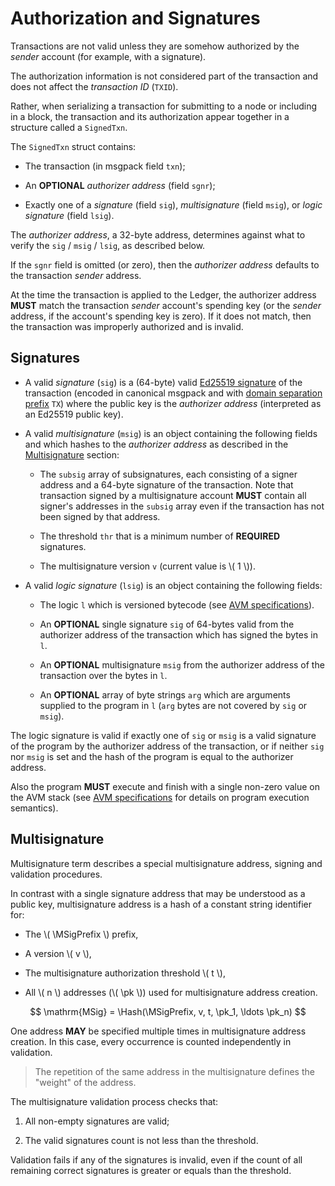 $$
\newcommand \Hash {\mathrm{Hash}}
\newcommand \pk {\mathrm{pk}}
\newcommand \MSigPrefix {\texttt{MultisigAddr}}
$$

# Authorization and Signatures

Transactions are not valid unless they are somehow authorized by the _sender_ account
(for example, with a signature).

The authorization information is not considered part of the transaction and does
not affect the _transaction ID_ (`TXID`).

Rather, when serializing a transaction for submitting to a node or including in
a block, the transaction and its authorization appear together in a structure called
a `SignedTxn`.

The `SignedTxn` struct contains:

- The transaction (in msgpack field `txn`);

- An **OPTIONAL** _authorizer address_ (field `sgnr`);

- Exactly one of a _signature_ (field `sig`), _multisignature_ (field `msig`), or
_logic signature_ (field `lsig`).

The _authorizer address_, a 32-byte address, determines against what to verify the
`sig` / `msig` / `lsig`, as described below.

If the `sgnr` field is omitted (or zero), then the _authorizer address_ defaults
to the transaction _sender_ address.

At the time the transaction is applied to the Ledger, the authorizer address **MUST**
match the transaction _sender_ account's spending key (or the _sender_ address, if
the account's spending key is zero). If it does not match, then the transaction was
improperly authorized and is invalid.

## Signatures

- A valid _signature_ (`sig`) is a (64-byte) valid [Ed25519 signature](../crypto/crypto-ed25519.md)
of the transaction (encoded in canonical msgpack and with [domain separation prefix](../crypto/crypto-domain-separators.md)
`TX`) where the public key is the _authorizer address_ (interpreted as an Ed25519
public key).

- A valid _multisignature_ (`msig`) is an object containing the following fields and
which hashes to the _authorizer address_ as described in the [Multisignature](#multisignature)
section:

  - The `subsig` array of subsignatures, each consisting of a signer address and a
  64-byte signature of the transaction. Note that transaction signed by a multisignature
  account **MUST** contain all signer's addresses in the `subsig` array even if the
  transaction has not been signed by that address.

  - The threshold `thr` that is a minimum number of **REQUIRED** signatures.

  - The multisignature version `v` (current value is \\( 1 \\)).

- A valid _logic signature_ (`lsig`) is an object containing the following fields:

  - The logic `l` which is versioned bytecode (see [AVM specifications]()).

  - An **OPTIONAL** single signature `sig` of 64-bytes valid from the authorizer
  address of the transaction which has signed the bytes in `l`.

  - An **OPTIONAL** multisignature `msig` from the authorizer address of the transaction
  over the bytes in `l`.

  - An **OPTIONAL** array of byte strings `arg` which are arguments supplied to the
  program in `l` (`arg` bytes are not covered by `sig` or `msig`).

The logic signature is valid if exactly one of `sig` or `msig` is a valid signature
of the program by the authorizer address of the transaction, or if neither `sig`
nor `msig` is set and the hash of the program is equal to the authorizer address.

Also the program **MUST** execute and finish with a single non-zero value on the
AVM stack (see [AVM specifications]() for details on program execution semantics).

## Multisignature

Multisignature term describes a special multisignature address, signing and validation
procedures.

In contrast with a single signature address that may be understood as a public key,
multisignature address is a hash of a constant string identifier for:

- The \\( \MSigPrefix \\) prefix,

- A version \\( v \\),

- The multisignature authorization threshold \\( t \\),

- All \\( n \\) addresses (\\( \pk \\)) used for multisignature address creation.

$$
\mathrm{MSig} = \Hash(\MSigPrefix, v, t, \pk_1, \ldots \pk_n)
$$

One address **MAY** be specified multiple times in multisignature address creation.
In this case, every occurrence is counted independently in validation.

> The repetition of the same address in the multisignature defines the "weight" of
> the address.

The multisignature validation process checks that:

1. All non-empty signatures are valid;

1. The valid signatures count is not less than the threshold.

Validation fails if any of the signatures is invalid, even if the count of all remaining
correct signatures is greater or equals than the threshold.